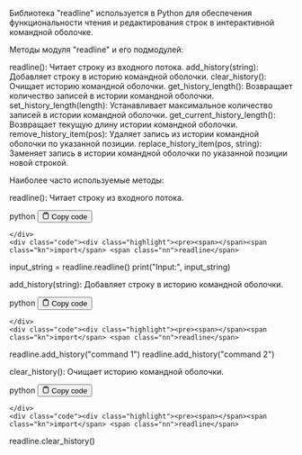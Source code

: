 <p>Библиотека "readline" используется в Python для обеспечения функциональности чтения и редактирования строк в интерактивной командной оболочке.</p>
<p>Методы модуля "readline" и его подмодулей:</p>
<p>readline(): Читает строку из входного потока.
add_history(string): Добавляет строку в историю командной оболочки.
clear_history(): Очищает историю командной оболочки.
get_history_length(): Возвращает количество записей в истории командной оболочки.
set_history_length(length): Устанавливает максимальное количество записей в истории командной оболочки.
get_current_history_length(): Возвращает текущую длину истории командной оболочки.
remove_history_item(pos): Удаляет запись из истории командной оболочки по указанной позиции.
replace_history_item(pos, string): Заменяет запись в истории командной оболочки по указанной позиции новой строкой.</p>
<p>Наиболее часто используемые методы:</p>
<p>readline(): Читает строку из входного потока.</p>
<div class="code-element">
    <div class="lang-line">
        <text>python</text>
        <button class="copy-button"
        onclick="copyCode(this)">
    <svg stroke="currentColor"
         fill="none"
         stroke-width="2"
         viewBox="0 0 24 24"
         stroke-linecap="round"
         stroke-linejoin="round"
         class="h-4 w-4"
         height="1em"
         width="1em"
         xmlns="http://www.w3.org/2000/svg">
        <path d="M16 4h2a2 2 0 0 1 2 2v14a2 2 0 0 1-2 2H6a2 2 0 0 1-2-2V6a2 2 0 0 1 2-2h2"></path>
        <rect x="8" y="2" width="8" height="4" rx="1" ry="1"></rect>
    </svg>
    <text>Copy code</text>
</button>

    </div>
    <div class="code"><div class="highlight"><pre><span></span><span class="kn">import</span> <span class="nn">readline</span>

<span class="n">input_string</span> <span class="o">=</span> <span class="n">readline</span><span class="o">.</span><span class="n">readline</span><span class="p">()</span>
<span class="nb">print</span><span class="p">(</span><span class="s2">&quot;Input:&quot;</span><span class="p">,</span> <span class="n">input_string</span><span class="p">)</span>
</pre></div></div>
</div>

<p>add_history(string): Добавляет строку в историю командной оболочки.</p>
<div class="code-element">
    <div class="lang-line">
        <text>python</text>
        <button class="copy-button"
        onclick="copyCode(this)">
    <svg stroke="currentColor"
         fill="none"
         stroke-width="2"
         viewBox="0 0 24 24"
         stroke-linecap="round"
         stroke-linejoin="round"
         class="h-4 w-4"
         height="1em"
         width="1em"
         xmlns="http://www.w3.org/2000/svg">
        <path d="M16 4h2a2 2 0 0 1 2 2v14a2 2 0 0 1-2 2H6a2 2 0 0 1-2-2V6a2 2 0 0 1 2-2h2"></path>
        <rect x="8" y="2" width="8" height="4" rx="1" ry="1"></rect>
    </svg>
    <text>Copy code</text>
</button>

    </div>
    <div class="code"><div class="highlight"><pre><span></span><span class="kn">import</span> <span class="nn">readline</span>

<span class="n">readline</span><span class="o">.</span><span class="n">add_history</span><span class="p">(</span><span class="s2">&quot;command 1&quot;</span><span class="p">)</span>
<span class="n">readline</span><span class="o">.</span><span class="n">add_history</span><span class="p">(</span><span class="s2">&quot;command 2&quot;</span><span class="p">)</span>
</pre></div></div>
</div>

<p>clear_history(): Очищает историю командной оболочки.</p>
<div class="code-element">
    <div class="lang-line">
        <text>python</text>
        <button class="copy-button"
        onclick="copyCode(this)">
    <svg stroke="currentColor"
         fill="none"
         stroke-width="2"
         viewBox="0 0 24 24"
         stroke-linecap="round"
         stroke-linejoin="round"
         class="h-4 w-4"
         height="1em"
         width="1em"
         xmlns="http://www.w3.org/2000/svg">
        <path d="M16 4h2a2 2 0 0 1 2 2v14a2 2 0 0 1-2 2H6a2 2 0 0 1-2-2V6a2 2 0 0 1 2-2h2"></path>
        <rect x="8" y="2" width="8" height="4" rx="1" ry="1"></rect>
    </svg>
    <text>Copy code</text>
</button>

    </div>
    <div class="code"><div class="highlight"><pre><span></span><span class="kn">import</span> <span class="nn">readline</span>

<span class="n">readline</span><span class="o">.</span><span class="n">clear_history</span><span class="p">()</span>
</pre></div></div>
</div>